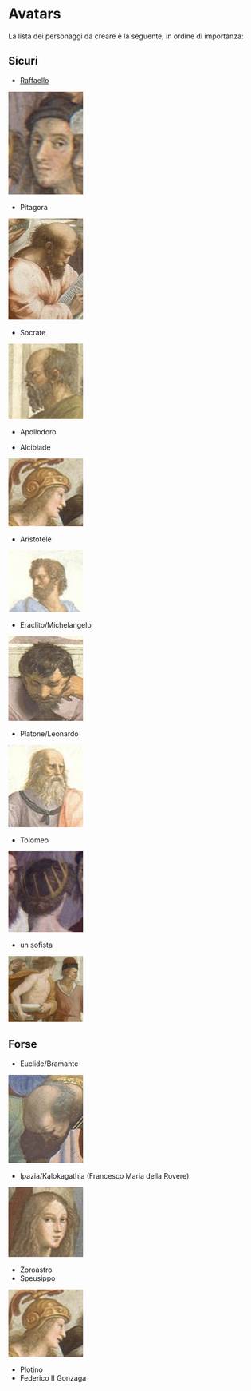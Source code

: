 # Avatars

La lista dei personaggi da creare è la seguente, in ordine di importanza:

## Sicuri

- [Raffaello](./raffaello/)

<img alt="Raffaello thumbnail" src="./thumbnails/raffaello.jpeg" width="150px">

- Pitagora

<img alt="Pitagora thumbnail" src="./thumbnails/pitagora.jpeg" width="150px">

- Socrate

<img alt="Socrate thumbnail" src="./thumbnails/socrate.jpeg" width="150px">

- Apollodoro

- Alcibiade

<img alt="Alcibiade thumbnail" src="./thumbnails/alcibiade.jpeg" width="150px">

- Aristotele

<img alt="Aristotele thumbnail" src="./thumbnails/aristotele.jpeg" width="150px">

- Eraclito/Michelangelo

<img alt="eraclito thumbnail" src="./thumbnails/eraclito.jpeg" width="150px">

- Platone/Leonardo

<img alt="Platone thumbnail" src="./thumbnails/platone.jpeg" width="150px">

- Tolomeo

<img alt="Tolomeo thumbnail" src="./thumbnails/tolomeo.jpeg" width="150px">

- un sofista

<img alt="Sofista thumbnail" src="./thumbnails/sofista.jpeg" width="150px">

## Forse

- Euclide/Bramante

<img alt="Euclide thumbnail" src="./thumbnails/euclide.jpeg" width="150px">

- Ipazia/Kalokagathia (Francesco Maria della Rovere)

<img alt="Ipazia thumbnail" src="./thumbnails/ipazia.jpeg" width="150px">

- Zoroastro
- Speusippo

<img alt="Alcibiade thumbnail" src="./thumbnails/alcibiade.jpeg" width="150px">

- Plotino
- Federico II Gonzaga
